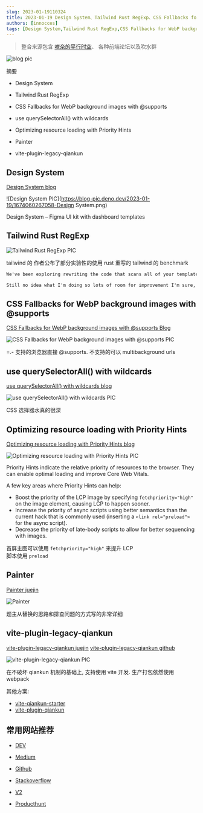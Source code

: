 ```yaml
---
slug: 2023-01-19110324
title: 2023-01-19 Design System、Tailwind Rust RegExp、CSS Fallbacks for WebP background images with @supports、use querySelectorAll() with wildcards、Optimizing resource loading with Priority Hints、Painter、vite-plugin-legacy-qiankun
authors: [innocces]
tags: [Design System,Tailwind Rust RegExp,CSS Fallbacks for WebP background images with @supports,use querySelectorAll() with wildcards,Optimizing resource loading with Priority Hints,Painter,vite-plugin-legacy-qiankun]
---
```

> 整合来源包含 [咲奈的平行时空](https://t.me/SakinaSpace)、 各种前端论坛以及吹水群

![blog pic](https://blog-pic.deno.dev/2023-01-19/1674097153747-2023.webp)

摘要

- Design System

- Tailwind Rust RegExp

- CSS Fallbacks for WebP background images with @supports

- use querySelectorAll() with wildcards

- Optimizing resource loading with Priority Hints

- Painter

- vite-plugin-legacy-qiankun

## Design System

[Design System blog](https://www.figma.com/community/file/1194699559909576628?ref=designerdailyreport.com)

![Design System PIC](https://blog-pic.deno.dev/2023-01-19/1674060267058-Design System.png)

Design System – Figma UI kit with dashboard templates

## Tailwind Rust RegExp

![Tailwind Rust RegExp PIC](https://blog-pic.deno.dev/2023-01-19/1674060629066-tailwind-rust.jpeg)

tailwind 的 作者公布了部分实验性的使用 rust 重写的 tailwind 的 benchmark

```markdown
We've been exploring rewriting the code that scans all of your templates for Tailwind classes in Rust for better performance — fun to benchmark.

Still no idea what I'm doing so lots of room for improvement I'm sure, but this is extracting classes from 250 template files
```

## CSS Fallbacks for WebP background images with @supports

[CSS Fallbacks for WebP background images with @supports Blog](https://www.js-craft.io/blog/css-fallbacks-for-webp-background-images-with-supports/)

![CSS Fallbacks for WebP background images with @supports PIC](https://blog-pic.deno.dev/2023-01-19/1674061291274-supports.png)

=.- 支持的浏览器直接 @supports. 不支持的可以 multibackground urls

## use querySelectorAll() with wildcards

[use querySelectorAll() with wildcards blog](https://www.js-craft.io/blog/javascript-use-queryselectorall-with-wildcards/)

![use querySelectorAll() with wildcards PIC](https://blog-pic.deno.dev/2023-01-19/1674061695278-querySelectorAll.png)

CSS 选择器水真的很深

## Optimizing resource loading with Priority Hints

[Optimizing resource loading with Priority Hints blog](https://web.dev/priority-hints/)

![Optimizing resource loading with Priority Hints PIC](https://blog-pic.deno.dev/2023-01-19/1674094650643-priority.avif)

Priority Hints indicate the relative priority of resources to the browser. They can enable optimal loading and improve Core Web Vitals.

A few key areas where Priority Hints can help:

- Boost the priority of the LCP image by specifying `fetchpriority="high"` on the image element, causing LCP to happen sooner.
- Increase the priority of async scripts using better semantics than the current hack that is commonly used (inserting a `<link rel="preload">` for the async script).
- Decrease the priority of late-body scripts to allow for better sequencing with images.

首屏主图可以使用 `fetchpriority="high"` 来提升 LCP  
脚本使用 `preload`

## Painter

[Painter juejin](https://juejin.cn/post/7187787634779881509)

![Painter](https://blog-pic.deno.dev/2023-01-19/1674095318258-painter.awebp)

题主从替换的思路和排查问题的方式写的非常详细

## vite-plugin-legacy-qiankun

[vite-plugin-legacy-qiankun juejin](https://juejin.cn/post/7189117358697349178)
[vite-plugin-legacy-qiankun github](https://github.com/lishaobos/vite-plugin-legacy-qiankun)

![vite-plugin-legacy-qiankun PIC](https://blog-pic.deno.dev/2023-01-19/1674096307651-vite-qiankun.png)

在不破坏 qiankun 机制的基础上, 支持使用 vite 开发. 生产打包依然使用 webpack

其他方案:

- [vite-qiankun-starter](https://github.com/micro-fe-solution/vite-qiankun-starter)
- [vite-plugin-qiankun](https://github.com/tengmaoqing/vite-plugin-qiankun)



## 常用网站推荐

- [DEV](https://dev.to/)

- [Medium](https://medium.com/?tag=javascript)

- [Github](https://github.com/)

- [Stackoverflow](https://stackoverflow.com/)

- [V2](https://www.v2ex.com/)

- [Producthunt](https://www.producthunt.com/discussions?category=developers)
    